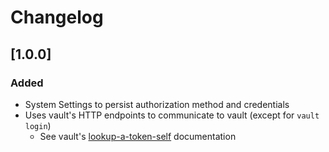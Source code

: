 # Changelog

## [1.0.0]
### Added
- System Settings to persist authorization method and credentials
- Uses vault's HTTP endpoints to communicate to vault (except for `vault login`)
  - See vault's [lookup-a-token-self](https://www.vaultproject.io/api/auth/token#lookup-a-token-self) documentation
